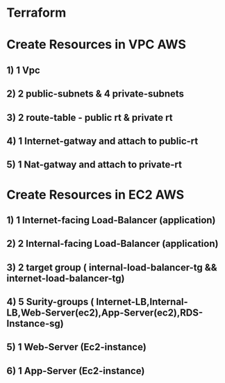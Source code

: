 # Terraform

# Create Resources in VPC AWS
## 1) 1 Vpc
## 2) 2 public-subnets & 4 private-subnets
## 3) 2 route-table - public rt & private rt
## 4) 1 Internet-gatway and attach to public-rt
## 5) 1 Nat-gatway and attach to private-rt

# Create Resources in EC2 AWS
## 1) 1 Internet-facing Load-Balancer (application)
## 2) 2 Internal-facing Load-Balancer (application)
## 3) 2 target group ( internal-load-balancer-tg && internet-load-balancer-tg)
## 4) 5 Surity-groups ( Internet-LB,Internal-LB,Web-Server(ec2),App-Server(ec2),RDS-Instance-sg)
## 5) 1 Web-Server (Ec2-instance)
## 6) 1 App-Server (Ec2-instance)


